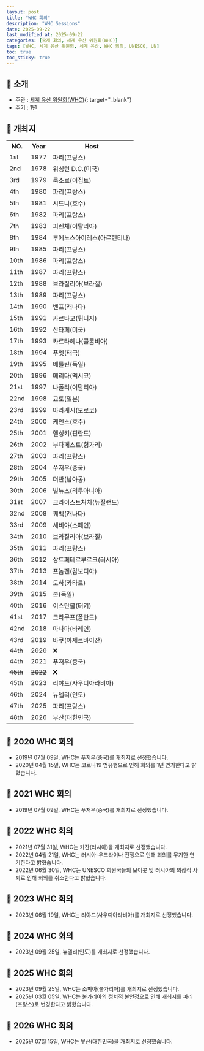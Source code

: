 ```yaml
---
layout: post
title: "WHC 회의"
description: "WHC Sessions"
date: 2025-09-22
last_modified_at: 2025-09-22
categories: [국제 회의, 세계 유산 위원회(WHC)]
tags: [WHC, 세계 유산 위원회, 세계 유산, WHC 회의, UNESCO, UN]
toc: true
toc_sticky: true
---
```

## 📜 소개
* 주관 : [세계 유산 위원회(WHC)](https://whc.unesco.org/){: target="_blank"}
* 주기 : 1년

## 📜 개최지

<html>

<head>
    <meta charset="UTF-8">
</head>

<body>
    <table>
        <tr class="header-row">
            <th class="col-no">NO.</th>
            <th class="col-year">Year</th>
            <th class="col-host">Host</th>
        </tr>
        <tr>
            <td>1st</td>
            <td>1977</td>
            <td>파리(프랑스)</td>
        </tr>
        <tr>
            <td>2nd</td>
            <td>1978</td>
            <td>워싱턴 D.C.(미국)</td>
        </tr>
        <tr>
            <td>3rd</td>
            <td>1979</td>
            <td>룩소르(이집트)</td>
        </tr>
        <tr>
            <td>4th</td>
            <td>1980</td>
            <td>파리(프랑스)</td>
        </tr>
        <tr>
            <td>5th</td>
            <td>1981</td>
            <td>시드니(호주)</td>
        </tr>
        <tr>
            <td>6th</td>
            <td>1982</td>
            <td>파리(프랑스)</td>
        </tr>
        <tr>
            <td>7th</td>
            <td>1983</td>
            <td>피렌체(이탈리아)</td>
        </tr>
        <tr>
            <td>8th</td>
            <td>1984</td>
            <td>부에노스아이레스(아르헨티나)</td>
        </tr>
        <tr>
            <td>9th</td>
            <td>1985</td>
            <td>파리(프랑스)</td>
        </tr>
        <tr>
            <td>10th</td>
            <td>1986</td>
            <td>파리(프랑스)</td>
        </tr>
        <tr>
            <td>11th</td>
            <td>1987</td>
            <td>파리(프랑스)</td>
        </tr>
        <tr>
            <td>12th</td>
            <td>1988</td>
            <td>브라질리아(브라질)</td>
        </tr>
        <tr>
            <td>13th</td>
            <td>1989</td>
            <td>파리(프랑스)</td>
        </tr>
        <tr>
            <td>14th</td>
            <td>1990</td>
            <td>밴프(캐나다)</td>
        </tr>
        <tr>
            <td>15th</td>
            <td>1991</td>
            <td>카르타고(튀니지)</td>
        </tr>
        <tr>
            <td>16th</td>
            <td>1992</td>
            <td>산타페(미국)</td>
        </tr>
        <tr>
            <td>17th</td>
            <td>1993</td>
            <td>카르타헤나(콜롬비아)</td>
        </tr>
        <tr>
            <td>18th</td>
            <td>1994</td>
            <td>푸껫(태국)</td>
        </tr>
        <tr>
            <td>19th</td>
            <td>1995</td>
            <td>베를린(독일)</td>
        </tr>
        <tr>
            <td>20th</td>
            <td>1996</td>
            <td>메리다(멕시코)</td>
        </tr>
        <tr>
            <td>21st</td>
            <td>1997</td>
            <td>나폴리(이탈리아)</td>
        </tr>
        <tr>
            <td>22nd</td>
            <td>1998</td>
            <td>교토(일본)</td>
        </tr>
        <tr>
            <td>23rd</td>
            <td>1999</td>
            <td>마라케시(모로코)</td>
        </tr>
        <tr>
            <td>24th</td>
            <td>2000</td>
            <td>케언스(호주)</td>
        </tr>
        <tr>
            <td>25th</td>
            <td>2001</td>
            <td>헬싱키(핀란드)</td>
        </tr>
        <tr>
            <td>26th</td>
            <td>2002</td>
            <td>부다페스트(헝가리)</td>
        </tr>
        <tr>
            <td>27th</td>
            <td>2003</td>
            <td>파리(프랑스)</td>
        </tr>
        <tr>
            <td>28th</td>
            <td>2004</td>
            <td>쑤저우(중국)</td>
        </tr>
        <tr>
            <td>29th</td>
            <td>2005</td>
            <td>더반(남아공)</td>
        </tr>
        <tr>
            <td>30th</td>
            <td>2006</td>
            <td>빌뉴스(리투아니아)</td>
        </tr>
        <tr>
            <td>31st</td>
            <td>2007</td>
            <td>크라이스트처치(뉴질랜드)</td>
        </tr>
        <tr>
            <td>32nd</td>
            <td>2008</td>
            <td>퀘벡(캐나다)</td>
        </tr>
        <tr>
            <td>33rd</td>
            <td>2009</td>
            <td>세비야(스페인)</td>
        </tr>
        <tr>
            <td>34th</td>
            <td>2010</td>
            <td>브라질리아(브라질)</td>
        </tr>
        <tr>
            <td>35th</td>
            <td>2011</td>
            <td>파리(프랑스)</td>
        </tr>
        <tr>
            <td>36th</td>
            <td>2012</td>
            <td>상트페테르부르크(러시아)</td>
        </tr>
        <tr>
            <td>37th</td>
            <td>2013</td>
            <td>프놈펜(캄보디아)</td>
        </tr>
        <tr>
            <td>38th</td>
            <td>2014</td>
            <td>도하(카타르)</td>
        </tr>
        <tr>
            <td>39th</td>
            <td>2015</td>
            <td>본(독일)</td>
        </tr>
        <tr>
            <td>40th</td>
            <td>2016</td>
            <td>이스탄불(터키)</td>
        </tr>
        <tr>
            <td>41st</td>
            <td>2017</td>
            <td>크라쿠프(폴란드)</td>
        </tr>
        <tr>
            <td>42nd</td>
            <td>2018</td>
            <td>마나마(바레인)</td>
        </tr>
        <tr>
            <td>43rd</td>
            <td>2019</td>
            <td>바쿠(아제르바이잔)</td>
        </tr>
        <tr>
            <td><del>44th</del></td>
            <td><del>2020</del></td>
            <td>❌</td>
        </tr>
        <tr>
            <td>44th</td>
            <td>2021</td>
            <td>푸저우(중국)</td>
        </tr>
        <tr>
            <td><del>45th</del></td>
            <td><del>2022</del></td>
            <td>❌</td>
        </tr>
        <tr>
            <td>45th</td>
            <td>2023</td>
            <td>리야드(사우디아라비아)</td>
        </tr>
        <tr>
            <td>46th</td>
            <td>2024</td>
            <td>뉴델리(인도)</td>
        </tr>
        <tr>
            <td>47th</td>
            <td>2025</td>
            <td>파리(프랑스)</td>
        </tr>
        <tr class="korea-host-bg">
            <td><span class="korea-host">48th</span></td>
            <td><span class="korea-host">2026</span></td>
            <td><span class="korea-host">부산(대한민국)</span></td>
        </tr>
    </table>
</body>

</html>

## 📜 2020 WHC 회의
* 2019년 07월 09일, WHC는 푸저우(중국)를 개최지로 선정했습니다.
* 2020년 04월 15일, WHC는 코로나19 범유행으로 인해 회의를 1년 연기한다고 밝혔습니다.

## 📜 2021 WHC 회의
* 2019년 07월 09일, WHC는 <span class="foreign-host">푸저우(중국)</span>를 개최지로 선정했습니다.

## 📜 2022 WHC 회의
* 2021년 07월 31일, WHC는 카잔(러시아)을 개최지로 선정했습니다.
* 2022년 04월 21일, WHC는 러시아-우크라이나 전쟁으로 인해 회의를 무기한 연기한다고 밝혔습니다.
* 2022년 06월 30일, WHC는 UNESCO 회원국들의 보이콧 및 러시아의 의장직 사퇴로 인해 회의를 취소한다고 밝혔습니다.

## 📜 2023 WHC 회의
* 2023년 06월 19일, WHC는 <span class="foreign-host">리야드(사우디아라비아)</span>를 개최지로 선정했습니다.

## 📜 2024 WHC 회의
* 2023년 09월 25일, <span class="foreign-host">뉴델리(인도)</span>를 개최지로 선정했습니다.

## 📜 2025 WHC 회의
* 2023년 09월 25일, WHC는 소피아(불가리아)를 개최지로 선정했습니다.
* 2025년 03월 05일, WHC는 불가리아의 정치적 불안정으로 인해 개최지를 <span class="foreign-host">파리(프랑스)</span>로 변경한다고 밝혔습니다.

## 📜 2026 WHC 회의
* 2025년 07월 15일, WHC는 <span class="korea-host">부산(대한민국)</span>을 개최지로 선정했습니다.
